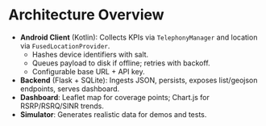 # Architecture Overview

- **Android Client** (Kotlin): Collects KPIs via `TelephonyManager` and location via `FusedLocationProvider`. 
  - Hashes device identifiers with salt.
  - Queues payload to disk if offline; retries with backoff.
  - Configurable base URL + API key.
- **Backend** (Flask + SQLite): Ingests JSON, persists, exposes list/geojson endpoints, serves dashboard.
- **Dashboard**: Leaflet map for coverage points; Chart.js for RSRP/RSRQ/SINR trends.
- **Simulator**: Generates realistic data for demos and tests.
